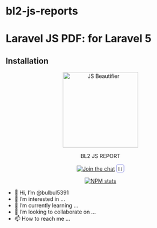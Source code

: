 # bl2-js-reports
# Laravel JS PDF: for Laravel 5

## Installation

<p align="center"><img src="https://bdprescription.com/npm-package/01.svg" height="200px" align="center" alt="JS Beautifier"></p>

<p align="center">BL2 JS REPORT</p>
<p align="center"><a href="#">
    <img alt="Join the chat" src="https://bdprescription.com/npm-package/JoinChat.svg"></a>
    <a href="https://www.linkedin.com/in/bulbulsarker/" target="_blank">
    <img alt="Linkedin Follow" src="linkedin.svg" style="height: 13px; border: 1px solid #878ae5; padding: 3px; border-radius: 4px; ">
  </a>
</p>  
<p align="center"><a href="https://www.npmjs.org/package/js-beautify" target="_blank"><img alt="NPM stats" src="install.png"></a></p>
  
  - 👋 Hi, I’m @bulbul5391
- 👀 I’m interested in ...
- 🌱 I’m currently learning ...
- 💞️ I’m looking to collaborate on ...
- 📫 How to reach me ...

 